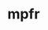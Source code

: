 ---
title: "mpfr"
layout: cache
categories: [package, develop-2025-04-27]
meta: {"compilers": ["gcc@11.1.0", "gcc@11.4.0", "gcc@12.4.0", "gcc@13.2.0", "gcc@7.5.0", "intel-oneapi-compilers@2024.1.0", "intel-oneapi-compilers@2025.1.0"], "num_specs": 10, "num_specs_by_stack": {"aws-pcluster-neoverse_v1": 1, "aws-pcluster-x86_64_v4": 2, "data-vis-sdk": 1, "e4s": 2, "e4s-neoverse-v2": 1, "e4s-oneapi": 1, "hep": 1, "ml-linux-x86_64-rocm": 1, "radiuss": 1, "root": 10, "tutorial": 1}, "oss": ["amzn2", "ubuntu18.04", "ubuntu20.04", "ubuntu22.04", "ubuntu24.04"], "platforms": ["linux"], "stacks": ["aws-pcluster-neoverse_v1", "aws-pcluster-x86_64_v4", "data-vis-sdk", "e4s", "e4s-neoverse-v2", "e4s-oneapi", "hep", "ml-linux-x86_64-rocm", "radiuss", "root", "tutorial"], "targets": ["neoverse_v1", "neoverse_v2", "x86_64_v3", "x86_64_v4"], "versions": ["4.2.1"]}
spec_details: [{"compiler": "gcc@11.1.0", "hash": "2hyuaq4rwcsbaglwedzrhh6jjuyz7sds", "os": "ubuntu20.04", "platform": "linux", "size": "-", "stacks": ["data-vis-sdk", "root"], "target": "x86_64_v3", "variants": ["build_system=autotools", "libs:=shared,static"], "versions": ["4.2.1"]}, {"compiler": "gcc@11.4.0", "hash": "6r7fn6qjz5xdpydpplbo3lozbsivehvn", "os": "ubuntu22.04", "platform": "linux", "size": "-", "stacks": ["e4s", "hep", "root", "tutorial"], "target": "x86_64_v3", "variants": ["build_system=autotools", "libs:=shared,static"], "versions": ["4.2.1"]}, {"compiler": "gcc@7.5.0", "hash": "aa323peetdvx7amm434w4lmsnbbrzrab", "os": "ubuntu18.04", "platform": "linux", "size": "-", "stacks": ["radiuss", "root"], "target": "x86_64_v3", "variants": ["build_system=autotools", "libs:=shared,static"], "versions": ["4.2.1"]}, {"compiler": "gcc@11.4.0", "hash": "aic5ki6iveejpdor5bkfnzuvxiu6tj2z", "os": "ubuntu22.04", "platform": "linux", "size": "-", "stacks": ["e4s", "root"], "target": "x86_64_v3", "variants": ["build_system=autotools", "libs:=shared,static"], "versions": ["4.2.1"]}, {"compiler": "intel-oneapi-compilers@2025.1.0", "hash": "f5tjeklrpj2odawn3qrknnt62c54tbes", "os": "ubuntu22.04", "platform": "linux", "size": "-", "stacks": ["e4s-oneapi", "root"], "target": "x86_64_v3", "variants": ["build_system=autotools", "libs:=shared,static"], "versions": ["4.2.1"]}, {"compiler": "gcc@13.2.0", "hash": "mqnkhzwrfuh3k4hdu5kpxel626yptvl2", "os": "ubuntu24.04", "platform": "linux", "size": "-", "stacks": ["ml-linux-x86_64-rocm", "root"], "target": "x86_64_v3", "variants": ["build_system=autotools", "libs:=shared,static"], "versions": ["4.2.1"]}, {"compiler": "gcc@12.4.0", "hash": "qqsuqyyb5iqn6a5uioqcf2of7ksylx77", "os": "amzn2", "platform": "linux", "size": "-", "stacks": ["aws-pcluster-neoverse_v1", "root"], "target": "neoverse_v1", "variants": ["build_system=autotools", "libs:=shared,static"], "versions": ["4.2.1"]}, {"compiler": "intel-oneapi-compilers@2024.1.0", "hash": "snt6ob3e42q2kqyqre4yhu5rplikplyl", "os": "amzn2", "platform": "linux", "size": "-", "stacks": ["aws-pcluster-x86_64_v4", "root"], "target": "x86_64_v3", "variants": ["build_system=autotools", "libs:=shared,static"], "versions": ["4.2.1"]}, {"compiler": "gcc@11.4.0", "hash": "trtrzndtjgmsymejkhdoquqrfgiiqmso", "os": "ubuntu22.04", "platform": "linux", "size": "-", "stacks": ["e4s-neoverse-v2", "root"], "target": "neoverse_v2", "variants": ["build_system=autotools", "libs:=shared,static"], "versions": ["4.2.1"]}, {"compiler": "intel-oneapi-compilers@2024.1.0", "hash": "ueimtmxvq5muixsavrqprashtxniwolp", "os": "amzn2", "platform": "linux", "size": "-", "stacks": ["aws-pcluster-x86_64_v4", "root"], "target": "x86_64_v4", "variants": ["build_system=autotools", "libs:=shared,static"], "versions": ["4.2.1"]}]
---